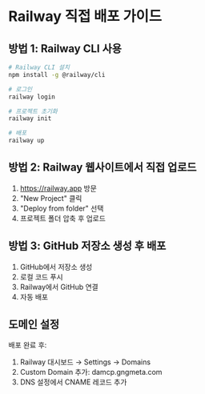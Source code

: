 # Railway 직접 배포 가이드

## 방법 1: Railway CLI 사용

```bash
# Railway CLI 설치
npm install -g @railway/cli

# 로그인
railway login

# 프로젝트 초기화
railway init

# 배포
railway up
```

## 방법 2: Railway 웹사이트에서 직접 업로드

1. https://railway.app 방문
2. "New Project" 클릭
3. "Deploy from folder" 선택
4. 프로젝트 폴더 압축 후 업로드

## 방법 3: GitHub 저장소 생성 후 배포

1. GitHub에서 저장소 생성
2. 로컬 코드 푸시
3. Railway에서 GitHub 연결
4. 자동 배포

## 도메인 설정

배포 완료 후:
1. Railway 대시보드 → Settings → Domains
2. Custom Domain 추가: damcp.gngmeta.com
3. DNS 설정에서 CNAME 레코드 추가
